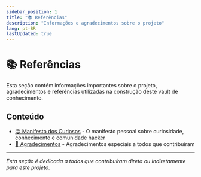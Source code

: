 ```yaml
---
sidebar_position: 1
title: "📚 Referências"
description: "Informações e agradecimentos sobre o projeto"
lang: pt-BR
lastUpdated: true
---
```


# 📚 Referências

Esta seção contém informações importantes sobre o projeto, agradecimentos e referências utilizadas na construção deste vault de conhecimento.

## Conteúdo

- [😊 Manifesto dos Curiosos](./about) - O manifesto pessoal sobre curiosidade, conhecimento e comunidade hacker
- [🙏 Agradecimentos](./agradecimentos) - Agradecimentos especiais a todos que contribuíram

---

*Esta seção é dedicada a todos que contribuíram direta ou indiretamente para este projeto.*
